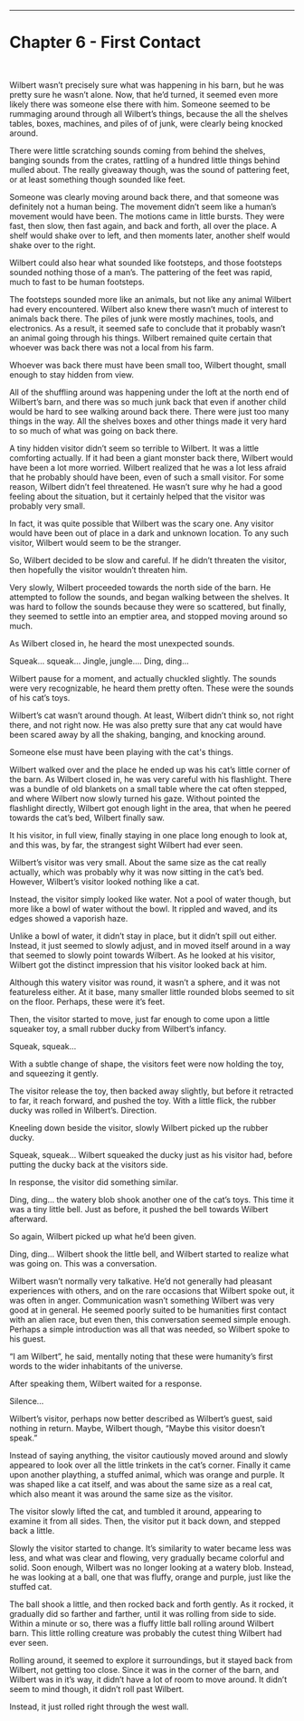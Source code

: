 ------------------------------------------------------------------

<a id="Story--Main--Chapter--First-Contact"></a>
Chapter 6 - First Contact
======================
<br>



Wilbert wasn’t precisely sure what was happening in his barn, but he was pretty sure he wasn’t alone.  Now, that he’d turned, it seemed even more likely there was someone else there with him. Someone  seemed to be rummaging around through all Wilbert’s things, because the all the shelves tables, boxes, machines, and piles of of junk, were clearly being knocked around.

There were little scratching sounds coming from behind the shelves, banging sounds from the crates, rattling of a hundred little things behind mulled about.  The really giveaway though, was the  sound of pattering feet, or at least something though sounded like feet.

Someone was clearly moving around back there, and that someone was definitely not a human being. The movement didn’t seem like a human’s movement would have been.  The motions  came in little bursts.  They were fast, then slow, then fast again, and back and forth, all over the place.  A shelf would shake over to left, and then moments later, another shelf would shake over to the right.

Wilbert could also hear what sounded like footsteps, and those footsteps sounded nothing those of a man’s.  The pattering of the feet was rapid, much to fast to be human footsteps.

The footsteps sounded more like an animals, but not like any animal Wilbert had every encountered.  Wilbert also knew there wasn’t much of interest to animals back there.  The piles of junk were mostly machines, tools, and electronics. As a result, it seemed safe to conclude that it probably wasn’t an animal going through his things. Wilbert remained quite certain that whoever was back there was not a local from his farm.

Whoever was back there must have been small too, Wilbert thought, small enough to stay hidden from view.

All of the shuffling around was happening under the loft at the north end of Wilbert’s barn, and there was so much junk back that even if another child would be hard to see walking around back there.  There were just too many things in the way.  All the shelves boxes and other things made it very hard to so much of what was going on back there.

A tiny hidden visitor didn’t seem so terrible to Wilbert. It was a little comforting actually.  If it had been a giant monster back there, Wilbert would have been a lot more worried. Wilbert realized that he was a lot less afraid that he probably should have been, even of such a small visitor. For some reason, Wilbert didn’t feel threatened.  He wasn’t sure why he had a good feeling about the situation, but it certainly helped that the visitor was probably very small.

In fact, it was quite possible that Wilbert was the scary one.  Any visitor would have been out of place in a dark and unknown location. To any such visitor, Wilbert would seem to be the stranger.

So, Wilbert decided to be slow and careful.  If he didn’t threaten the visitor, then hopefully the visitor wouldn’t threaten him.

Very slowly, Wilbert proceeded towards the north side of the barn. He attempted to follow the sounds, and began walking between the shelves. It was hard to follow the sounds because they were so scattered, but finally, they seemed to settle into an emptier area, and stopped moving around so much.

As Wilbert closed in, he heard the most unexpected sounds.

Squeak…  squeak…     Jingle,   jungle….    Ding, ding…

Wilbert pause for a moment, and actually chuckled slightly.  The sounds were very recognizable, he heard them pretty often. These were the sounds of his cat’s toys.

Wilbert’s cat wasn’t around though. At least, Wilbert didn’t think so, not right there, and not right now.  He was also pretty sure that any cat would have been scared away by all the shaking, banging, and knocking around.

Someone else must have been playing with the cat's things.

Wilbert walked over and the place he ended up was his cat’s little corner of the barn.  As Wilbert closed in, he was very careful with his flashlight.   There was a bundle of old blankets on a small table where the cat often stepped, and where Wilbert now slowly turned his gaze.  Without pointed the flashlight directly, Wilbert got enough light in the area, that when he peered towards the cat’s bed, Wilbert finally saw.

It his visitor, in full view, finally staying in one place long enough to look at, and this was, by far, the strangest sight Wilbert had ever seen.

Wilbert’s visitor was very small.  About the same size as the cat really actually, which was probably why it was now sitting in the cat’s bed.  However, Wilbert’s visitor looked nothing like a cat.

Instead, the visitor simply looked like water.  Not a pool of water though, but more like a bowl of water without the bowl. It rippled and waved, and its edges showed a vaporish haze.

Unlike a bowl of water, it didn’t stay in place, but it didn’t spill out either.  Instead, it just seemed to slowly adjust, and in moved itself around in a way that seemed to slowly point towards Wilbert.  As he looked at his visitor, Wilbert got the distinct impression that his visitor looked back at him.

Although this watery visitor was round, it wasn’t a sphere, and it was not featureless either.  At it base, many smaller little rounded blobs seemed to sit on the floor. Perhaps, these were it’s feet.

Then, the visitor started to move, just far enough to come upon a little squeaker toy, a small rubber ducky from Wilbert’s infancy.

Squeak, squeak…

With a subtle change of shape, the visitors feet were now holding the toy, and squeezing it gently.

The visitor release the toy, then backed away slightly, but before it retracted to far, it reach forward, and pushed the toy.  With a little flick, the rubber ducky was rolled in Wilbert’s.
Direction.

Kneeling down beside the visitor, slowly Wilbert picked up the rubber ducky.

Squeak, squeak…  Wilbert squeaked the ducky just as his visitor had, before putting the ducky back at the visitors side.

In response, the visitor did something similar.

Ding, ding…     the watery blob shook another one of the cat’s toys. This time it was a tiny little bell.  Just as before, it pushed the bell towards Wilbert afterward.

So again, Wilbert picked up what he’d been given.

Ding, ding…    Wilbert shook the little bell, and Wilbert started to realize what was going on.  This was a conversation.

Wilbert wasn’t normally very talkative.  He’d not generally had pleasant experiences with others, and on the rare occasions that Wilbert spoke out, it was often in anger. Communication wasn’t something Wilbert was very good at in general.  He seemed poorly suited to be humanities first contact with an alien race, but even then, this conversation seemed simple enough. Perhaps a simple introduction was all that was needed, so Wilbert spoke to his guest.

“I am Wilbert”, he said, mentally noting that these were humanity’s first words to the wider inhabitants  of the universe.

After speaking them, Wilbert waited for a response.

Silence…

Wilbert’s visitor, perhaps now better described as Wilbert’s guest, said nothing in return.  Maybe, Wilbert though, “Maybe this visitor doesn’t speak.”

Instead of saying anything, the visitor cautiously moved around and slowly appeared to look over all the little trinkets in the cat’s corner. Finally it came upon another plaything, a stuffed animal, which was orange and purple.  It was shaped like a cat itself, and was about the same size as a real cat, which also meant it was around the same size as the visitor.

The visitor slowly lifted the cat, and tumbled it around, appearing to examine it from all sides. Then, the visitor put it back down, and stepped back a little.

Slowly the visitor started to change.  It’s similarity to water became less was less, and what was clear and flowing, very gradually became colorful and solid. Soon enough, Wilbert was no longer looking at a watery blob. Instead, he was looking at a ball, one that was fluffy, orange and purple, just like the stuffed cat.

The ball shook a little, and then rocked back and forth gently. As it rocked, it gradually did so farther and farther, until it was rolling from side to side. Within a minute or so, there was a fluffy little ball rolling around Wilbert barn. This little rolling creature was probably the cutest thing Wilbert had ever seen.

Rolling around, it seemed to explore it surroundings, but it stayed back from Wilbert, not getting too close.  Since it was in the corner of the barn, and Wilbert was in it’s way, it didn’t have a lot of room to move around. It didn’t seem to mind though,  it didn’t roll past Wilbert.

Instead, it just rolled right through the west wall.




